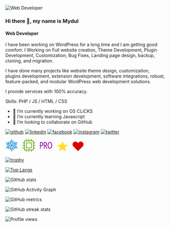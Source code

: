 ![Web Developer](https://media-exp1.licdn.com/dms/image/C5616AQHOpeV72jgiTg/profile-displaybackgroundimage-shrink_200_800/0/1615718772538?e=1643241600&v=beta&t=BqObzYahmLaWhY2ZMN-ffyu0mECn9btxi0TNga81VSE)
### Hi there 👋, my name is Mydul
#### Web Developer


I have been working on WordPress for a long time and I am getting good comfort. I Working on Full website creation, Theme Development, Plugin Development, Customization, Bug Fixes, Landing page design, backup, cloning, and migration.

I have done many projects like website theme design, customization, plugins development, extension development, software integrations, robust, feature-packed, and modular WordPress web development solutions.

I provide services with 100% accuracy.

Skills: PHP / JS / HTML / CSS

- 🔭 I’m currently working on OS CLiCKS 
- 🌱 I’m currently learning Javascript 
- 👯 I’m looking to collaborate on GitHub 


[<img src='https://cdn.jsdelivr.net/npm/simple-icons@3.0.1/icons/github.svg' alt='github' height='40'>](https://github.com/mydulbd)  [<img src='https://cdn.jsdelivr.net/npm/simple-icons@3.0.1/icons/linkedin.svg' alt='linkedin' height='40'>](https://www.linkedin.com/in/mydulbd/)  [<img src='https://cdn.jsdelivr.net/npm/simple-icons@3.0.1/icons/facebook.svg' alt='facebook' height='40'>](https://www.facebook.com/mydul.bd)  [<img src='https://cdn.jsdelivr.net/npm/simple-icons@3.0.1/icons/instagram.svg' alt='instagram' height='40'>](https://www.instagram.com/mydulofficial/)  [<img src='https://cdn.jsdelivr.net/npm/simple-icons@3.0.1/icons/twitter.svg' alt='twitter' height='40'>](https://twitter.com/MydulMuhammad)  

<a href='https://archiveprogram.github.com/'><img src='https://raw.githubusercontent.com/acervenky/animated-github-badges/master/assets/acbadge.gif' width='40' height='40'></a> <a href='https://docs.github.com/en/developers'><img src='https://raw.githubusercontent.com/acervenky/animated-github-badges/master/assets/devbadge.gif' width='40' height='40'></a> <a href='https://github.com/pricing'><img src='https://raw.githubusercontent.com/acervenky/animated-github-badges/master/assets/pro.gif' width='40' height='40'></a> <a href='https://stars.github.com/'><img src='https://raw.githubusercontent.com/acervenky/animated-github-badges/master/assets/starbadge.gif' width='35' height='35'></a> <a href='https://docs.github.com/en/github/supporting-the-open-source-community-with-github-sponsors'><img src='https://raw.githubusercontent.com/acervenky/animated-github-badges/master/assets/sponsorbadge.gif' width='35' height='35'></a> 

[![trophy](https://github-profile-trophy.vercel.app/?username=mydulbd)](https://github.com/ryo-ma/github-profile-trophy)

[![Top Langs](https://github-readme-stats.vercel.app/api/top-langs/?username=mydulbd)](https://github.com/anuraghazra/github-readme-stats)

![GitHub stats](https://github-readme-stats.vercel.app/api?username=mydulbd&show_icons=true&count_private=true)  

![GitHub Activity Graph](https://activity-graph.herokuapp.com/graph?username=mydulbd)  

![GitHub metrics](https://metrics.lecoq.io/mydulbd)  

![GitHub streak stats](https://github-readme-streak-stats.herokuapp.com/?user=mydulbd)  

![Profile views](https://gpvc.arturio.dev/mydulbd)  
